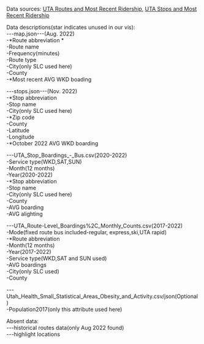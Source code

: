 Data sources:
[UTA Routes and Most Recent Ridership](https://data-rideuta.opendata.arcgis.com/datasets/rideuta::uta-routes-and-most-recent-ridership/about), [UTA Stops and Most Recent Ridership](https://data-rideuta.opendata.arcgis.com/datasets/rideuta::uta-stops-and-most-recent-ridership/about)

Data descriptions(star indicates unused in our vis):\
---map.json---(Aug. 2022)\
    -*Route abbreviation * \
    -Route name \
    -Frequency(minutes)\
    -Route type\
    -City(only SLC used here)\
    -County \
    -*Most recent AVG WKD boading

---stops.json---(Nov. 2022)\
    -*Stop abbreviation \
    -Stop name\
    -City(only SLC used here)\
    -*Zip code \
    -County\
    -Latitude\
    -Longitude\
    -*October 2022 AVG WKD boarding

---UTA_Stop_Boardings_-_Bus.csv(2020-2022)\
    -Service type(WKD,SAT,SUN)\
    -Month(12 months)\
    -Year(2020-2022)\
    -*Stop abbreviation\
    -Stop name\
    -City(only SLC used here)\
    -County\
    -AVG boarding\
    -AVG alighting

---UTA_Route-Level_Boardings%2C_Monthly_Counts.csv(2017-2022)\
    -Mode(fixed route bus included-regular, express,ski,UTA rapid)\
    -*Route abbreviation\
    -Month(12 months)\
    -Year(2017-2022)\
    -Service type(WKD,SAT and SUN used)\
    -AVG boardings\
    -City(only SLC used)\
    -County

---Utah_Health_Small_Statistical_Areas_Obesity_and_Activity.csv/json(Optional)\
    -Population2017(only this attribute used here)


Absent data:\
---historical routes data(only Aug 2022 found)\
---highlight locations
